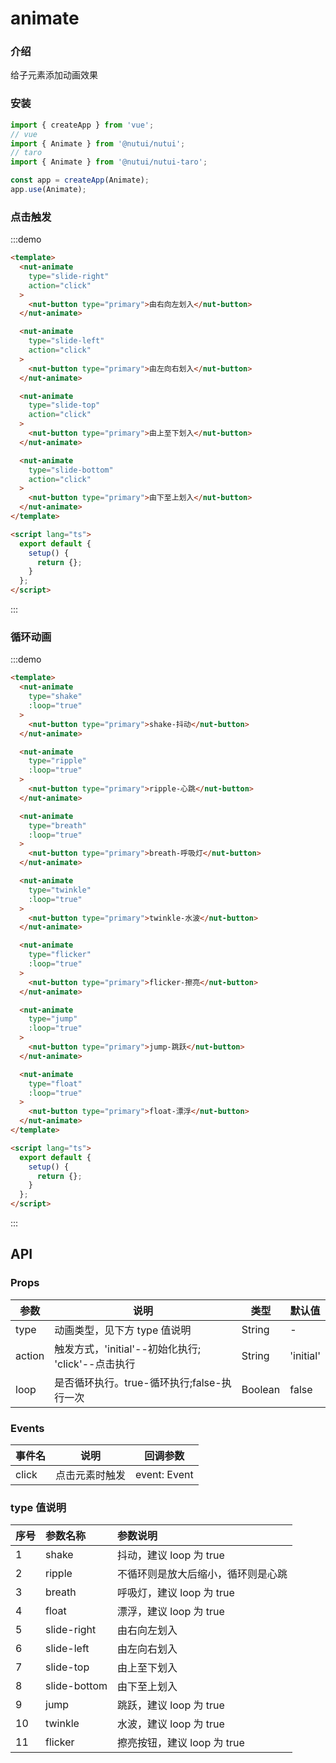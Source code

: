 # animate

### 介绍

给子元素添加动画效果

### 安装

```javascript
import { createApp } from 'vue';
// vue
import { Animate } from '@nutui/nutui';
// taro
import { Animate } from '@nutui/nutui-taro';

const app = createApp(Animate);
app.use(Animate);
```

### 点击触发

:::demo

```html
<template>
  <nut-animate
    type="slide-right"
    action="click"
  >
    <nut-button type="primary">由右向左划入</nut-button>
  </nut-animate>

  <nut-animate
    type="slide-left"
    action="click"
  >
    <nut-button type="primary">由左向右划入</nut-button>
  </nut-animate>

  <nut-animate
    type="slide-top"
    action="click"
  >
    <nut-button type="primary">由上至下划入</nut-button>
  </nut-animate>

  <nut-animate
    type="slide-bottom"
    action="click"
  >
    <nut-button type="primary">由下至上划入</nut-button>
  </nut-animate>
</template>

<script lang="ts">
  export default {
    setup() {
      return {};
    }
  };
</script>
```

:::

### 循环动画

:::demo

```html
<template>
  <nut-animate
    type="shake"
    :loop="true"
  >
    <nut-button type="primary">shake-抖动</nut-button>
  </nut-animate>

  <nut-animate
    type="ripple"
    :loop="true"
  >
    <nut-button type="primary">ripple-心跳</nut-button>
  </nut-animate>

  <nut-animate
    type="breath"
    :loop="true"
  >
    <nut-button type="primary">breath-呼吸灯</nut-button>
  </nut-animate>

  <nut-animate
    type="twinkle"
    :loop="true"
  >
    <nut-button type="primary">twinkle-水波</nut-button>
  </nut-animate>

  <nut-animate
    type="flicker"
    :loop="true"
  >
    <nut-button type="primary">flicker-擦亮</nut-button>
  </nut-animate>

  <nut-animate
    type="jump"
    :loop="true"
  >
    <nut-button type="primary">jump-跳跃</nut-button>
  </nut-animate>

  <nut-animate
    type="float"
    :loop="true"
  >
    <nut-button type="primary">float-漂浮</nut-button>
  </nut-animate>
</template>

<script lang="ts">
  export default {
    setup() {
      return {};
    }
  };
</script>
```

:::

## API

### Props

| 参数   | 说明                                               | 类型    | 默认值    |
| ------ | -------------------------------------------------- | ------- | --------- |
| type   | 动画类型，见下方 type 值说明                       | String  | -         |
| action | 触发方式，'initial'--初始化执行; 'click'--点击执行 | String  | 'initial' |
| loop   | 是否循环执行。true-循环执行;false-执行一次         | Boolean | false     |

### Events

| 事件名 | 说明           | 回调参数     |
| ------ | -------------- | ------------ |
| click  | 点击元素时触发 | event: Event |

### type 值说明

| 序号 | 参数名称     | 参数说明                           |
| :--- | :----------- | :--------------------------------- |
| 1    | shake        | 抖动，建议 loop 为 true            |
| 2    | ripple       | 不循环则是放大后缩小，循环则是心跳 |
| 3    | breath       | 呼吸灯，建议 loop 为 true          |
| 4    | float        | 漂浮，建议 loop 为 true            |
| 5    | slide-right  | 由右向左划入                       |
| 6    | slide-left   | 由左向右划入                       |
| 7    | slide-top    | 由上至下划入                       |
| 8    | slide-bottom | 由下至上划入                       |
| 9    | jump         | 跳跃，建议 loop 为 true            |
| 10   | twinkle      | 水波，建议 loop 为 true            |
| 11   | flicker      | 擦亮按钮，建议 loop 为 true        |
